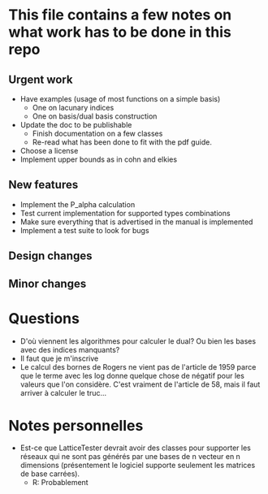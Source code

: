# This file contains a few notes on what work has to be done in this repo

## Urgent work
- Have examples (usage of most functions on a simple basis)
  - One on lacunary indices
  - One on basis/dual basis construction
- Update the doc to be publishable
  - Finish documentation on a few classes
  - Re-read what has been done to fit with the pdf guide.
- Choose a license
- Implement upper bounds as in cohn and elkies

## New features
- Implement the P_alpha calculation
- Test current implementation for supported types combinations
- Make sure everything that is advertised in the manual is implemented
- Implement a test suite to look for bugs

## Design changes

## Minor changes

# Questions
- D'où viennent les algorithmes pour calculer le dual? Ou bien les bases avec
des indices manquants?
- Il faut que je m'inscrive
- Le calcul des bornes de Rogers ne vient pas de l'article de 1959 parce que le
terme avec les log donne quelque chose de négatif pour les valeurs que l'on
considère. C'est vraiment de l'article de 58, mais il faut arriver à calculer le truc...

# Notes personnelles
- Est-ce que LatticeTester devrait avoir des classes pour supporter les réseaux
qui ne sont pas générés par une bases de n vecteur en n dimensions (présentement
le logiciel supporte seulement les matrices de base carrées).
  - R: Probablement
